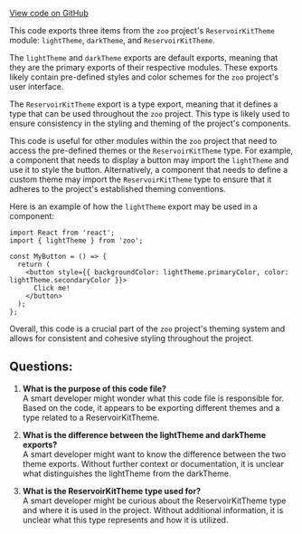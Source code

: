 [View code on GitHub](zoo-labs/zoo/blob/master/ui/src/themes/index.ts)

This code exports three items from the `zoo` project's `ReservoirKitTheme` module: `lightTheme`, `darkTheme`, and `ReservoirKitTheme`. 

The `lightTheme` and `darkTheme` exports are default exports, meaning that they are the primary exports of their respective modules. These exports likely contain pre-defined styles and color schemes for the `zoo` project's user interface. 

The `ReservoirKitTheme` export is a type export, meaning that it defines a type that can be used throughout the `zoo` project. This type is likely used to ensure consistency in the styling and theming of the project's components. 

This code is useful for other modules within the `zoo` project that need to access the pre-defined themes or the `ReservoirKitTheme` type. For example, a component that needs to display a button may import the `lightTheme` and use it to style the button. Alternatively, a component that needs to define a custom theme may import the `ReservoirKitTheme` type to ensure that it adheres to the project's established theming conventions. 

Here is an example of how the `lightTheme` export may be used in a component:

```
import React from 'react';
import { lightTheme } from 'zoo';

const MyButton = () => {
  return (
    <button style={{ backgroundColor: lightTheme.primaryColor, color: lightTheme.secondaryColor }}>
      Click me!
    </button>
  );
};
```

Overall, this code is a crucial part of the `zoo` project's theming system and allows for consistent and cohesive styling throughout the project.
## Questions: 
 1. **What is the purpose of this code file?**\
A smart developer might wonder what this code file is responsible for. Based on the code, it appears to be exporting different themes and a type related to a ReservoirKitTheme.

2. **What is the difference between the lightTheme and darkTheme exports?**\
A smart developer might want to know the difference between the two theme exports. Without further context or documentation, it is unclear what distinguishes the lightTheme from the darkTheme.

3. **What is the ReservoirKitTheme type used for?**\
A smart developer might be curious about the ReservoirKitTheme type and where it is used in the project. Without additional information, it is unclear what this type represents and how it is utilized.
